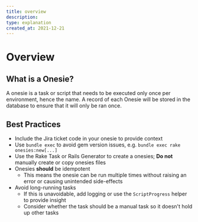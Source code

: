 ```yaml
---
title: overview
description:
type: explanation
created_at: 2021-12-21
---
```


# Overview

## What is a Onesie?
A onesie is a task or script that needs to be executed only once per
environment, hence the name. A record of each Onesie will be stored in the
database to ensure that it will only be ran once.

## Best Practices
- Include the Jira ticket code in your onesie to provide context
- Use `bundle exec` to avoid gem version issues, e.g.
  `bundle exec rake onesies:new[...]`
- Use the Rake Task or Rails Generator to create a onesies; **Do not** manually
  create or copy onesies files
- Onesies **should** be idempotent
  - This means the onesie can be run multiple times without raising an error or
    causing unintended side-effects
- Avoid long-running tasks
  - If this is unavoidable, add logging or use the `ScriptProgress` helper to
    provide insight
  - Consider whether the task should be a manual task so it doesn't hold up
    other tasks
